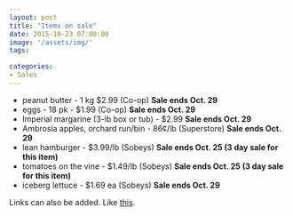 ```yaml
---
layout: post
title: "Items on sale"
date: 2015-10-23 07:00:00
image: '/assets/img/'
tags:

categories:
- Sales
---
```




- peanut butter - 1 kg $2.99 (Co-op) **Sale ends Oct. 29**
- eggs - 18 pk - $1.99 (Co-op) **Sale ends Oct. 29**
- Imperial margarine (3-lb box or tub) - $2.99 **Sale ends Oct. 29**
- Ambrosia apples, orchard run/bin - 86¢/lb (Superstore) **Sale ends Oct. 29**
- lean hamburger - $3.99/lb (Sobeys) **Sale ends Oct. 25 (3 day sale for this item)**
- tomatoes on the vine - $1.49/lb (Sobeys) **Sale ends Oct. 25 (3 day sale for this item)**
- iceberg lettuce - $1.69 ea (Sobeys) **Sale ends Oct. 29**


Links can also be added. Like [this](http://google.ca).

